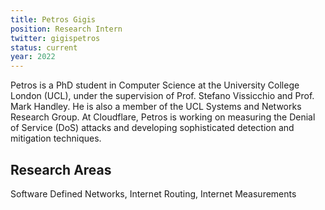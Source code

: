 ```yaml
---
title: Petros Gigis
position: Research Intern
twitter: gigispetros
status: current
year: 2022
---
```

Petros is a PhD student in Computer Science at the University College London (UCL), under the supervision of Prof. Stefano Vissicchio and Prof. Mark 
Handley. He is also a member of the UCL Systems and Networks Research Group. At Cloudflare, Petros is working on measuring the Denial of Service (DoS) attacks and 
developing sophisticated detection and mitigation techniques.

## Research Areas
Software Defined Networks, Internet Routing, Internet Measurements

